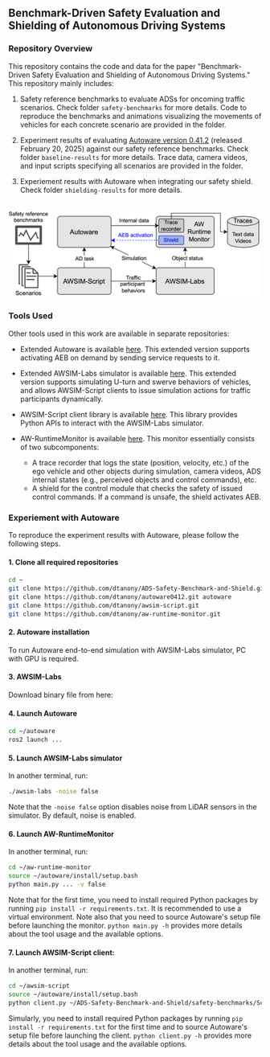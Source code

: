 ## Benchmark-Driven Safety Evaluation and Shielding of Autonomous Driving Systems

### Repository Overview
This repository contains the code and data for the paper "Benchmark-Driven Safety Evaluation and Shielding of Autonomous Driving Systems."
This repository mainly includes:

1. Safety reference benchmarks to evaluate ADSs for oncoming traffic scenarios. Check folder `safety-benchmarks` for more details. Code to reproduce the benchmarks and animations visualizing the movements of vehicles for each concrete scenario are provided in the folder.

2. Experiment results of evaluating [Autoware version 0.41.2](https://github.com/dtanony/autoware0412) (released February 20, 2025) against our safety reference benchmarks. Check folder `baseline-results` for more details.
Trace data, camera videos, and input scripts specifying all scenarios are provided in the folder.

3. Experiement results with Autoware when integrating our safety shield. Check folder `shielding-results` for more details.

\
<img src="fig-tool-chain.png" alt="Tool chain" width="500"/>

### Tools Used
Other tools used in this work are available in separate repositories:

- Extended Autoware is available [here](https://github.com/dtanony/autoware0412). This extended version supports activating AEB on demand by sending service requests to it.

- Extended AWSIM-Labs simulator is available [here](https://github.com/dtanony/awsim-labs). This extended version supports simulating U-turn and swerve behaviors of vehicles, and allows AWSIM-Script clients to  issue simulation actions for traffic participants dynamically.

- AWSIM-Script client library is available [here](https://github.com/dtanony/awsim-script). This library provides Python APIs to interact with the AWSIM-Labs simulator.

- AW-RuntimeMonitor is available [here](https://github.com/dtanony/aw-runtime-monitor). This monitor essentially consists of two subcomponents:
  - A trace recorder that logs the state (position, velocity, etc.) of the ego vehicle and other objects during simulation, camera videos, ADS internal states (e.g., perceived objects and control commands), etc.
  - A shield for the control module that checks the safety of issued control commands. If a command is unsafe, the shield activates AEB.

### Experiement with Autoware
To reproduce the experiment results with Autoware, please follow the following steps.

#### 1. Clone all required repositories
```bash
cd ~
git clone https://github.com/dtanony/ADS-Safety-Benchmark-and-Shield.git
git clone https://github.com/dtanony/autoware0412.git autoware
git clone https://github.com/dtanony/awsim-script.git
git clone https://github.com/dtanony/aw-runtime-monitor.git
```

#### 2. Autoware installation
To run Autoware end-to-end simulation with AWSIM-Labs simulator, PC with GPU is required. 

#### 3. AWSIM-Labs
Download binary file from here:

#### 4. Launch Autoware

```bash
cd ~/autoware
ros2 launch ...
```

#### 5. Launch AWSIM-Labs simulator
In another terminal, run:
```bash
./awsim-labs -noise false
```
Note that the `-noise false` option disables noise from LiDAR sensors in the simulator. By default, noise is enabled.

#### 6. Launch AW-RuntimeMonitor
In another terminal, run:
```bash
cd ~/aw-runtime-monitor
source ~/autoware/install/setup.bash
python main.py ... -v false
```
Note that for the first time, you need to install required Python packages by running `pip install -r requirements.txt`. It is recommended to use a virtual environment. Note also that you need to source Autoware's setup file before launching the monitor.
`python main.py -h` provides more details about the tool usage and the available options.

#### 7. Launch AWSIM-Script client:
In another terminal, run:
```bash
cd ~/awsim-script
source ~/autoware/install/setup.bash
python client.py ~/ADS-Safety-Benchmark-and-Shield/safety-benchmarks/Scripts/Uturn/
```

Simularly, you need to install required Python packages by running `pip install -r requirements.txt` for the first time and to source Autoware's setup file before launching the client.
`python client.py -h` provides more details about the tool usage and the available options.
